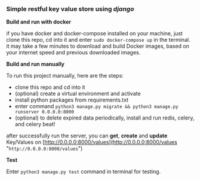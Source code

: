 ### Simple restful key value store using *django*


**Build and run with docker**
 
if you have docker and docker-compose installed on your machine, just clone this repo, cd into it and enter `sudo docker-compose up` in the terminal.
it may take a few minutes to download and build Docker images, based on your internet speed and previous downloaded images.

**Build and run manually**

To run this project manually, here are the steps:
- clone this repo and cd into it
- (optional) create a virtual environment and activate
- install python packages from requirements.txt
- enter command `python3 manage.py migrate && python3 manage.py runserver 0.0.0.0:8000`
- (optional) to delete expired data periodically, install and run redis, celery, and celery beat! 


after successfully run the server, you can **get**, **create** and **update** Key/Values on [http://0.0.0.0:8000/values](http://0.0.0.0:8000/values "`http://0.0.0.0:8000/values`")


**Test**

Enter `python3 manage.py test` command in terminal for testing.